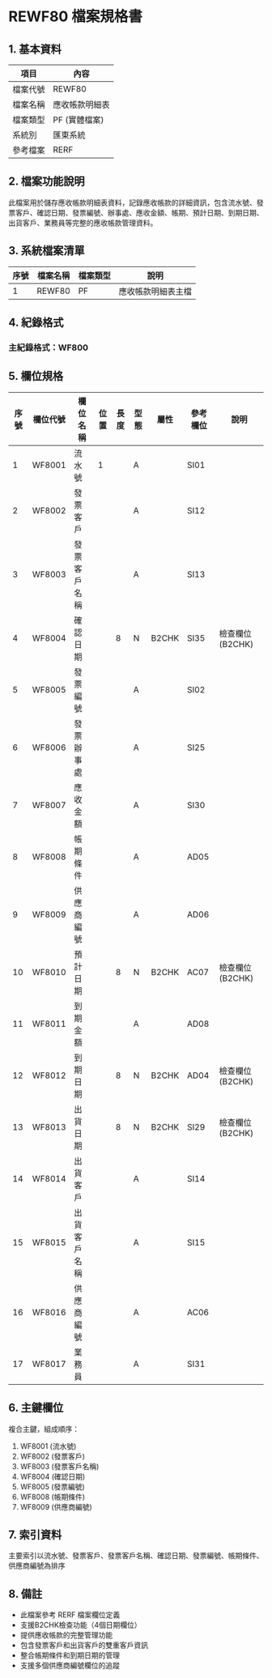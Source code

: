 # REWF80 檔案規格書

## 1. 基本資料

| 項目 | 內容 |
|------|------|
| 檔案代號 | REWF80 |
| 檔案名稱 | 應收帳款明細表 |
| 檔案類型 | PF (實體檔案) |
| 系統別 | 匯東系統 |
| 參考檔案 | RERF |

## 2. 檔案功能說明

此檔案用於儲存應收帳款明細表資料，記錄應收帳款的詳細資訊，包含流水號、發票客戶、確認日期、發票編號、辦事處、應收金額、帳期、預計日期、到期日期、出貨客戶、業務員等完整的應收帳款管理資料。

## 3. 系統檔案清單

| 序號 | 檔案名稱 | 檔案類型 | 說明 |
|------|----------|----------|------|
| 1 | REWF80 | PF | 應收帳款明細表主檔 |

## 4. 紀錄格式

### 主紀錄格式：WF800

## 5. 欄位規格

| 序號 | 欄位代號 | 欄位名稱 | 位置 | 長度 | 型態 | 屬性 | 參考欄位 | 說明 |
|------|----------|----------|------|------|------|------|----------|------|
| 1 | WF8001 | 流水號 | 1 | | A | | SI01 | |
| 2 | WF8002 | 發票客戶 | | | A | | SI12 | |
| 3 | WF8003 | 發票客戶名稱 | | | A | | SI13 | |
| 4 | WF8004 | 確認日期 | | 8 | N | B2CHK | SI35 | 檢查欄位(B2CHK) |
| 5 | WF8005 | 發票編號 | | | A | | SI02 | |
| 6 | WF8006 | 發票辦事處 | | | A | | SI25 | |
| 7 | WF8007 | 應收金額 | | | A | | SI30 | |
| 8 | WF8008 | 帳期條件 | | | A | | AD05 | |
| 9 | WF8009 | 供應商編號 | | | A | | AD06 | |
| 10 | WF8010 | 預計日期 | | 8 | N | B2CHK | AC07 | 檢查欄位(B2CHK) |
| 11 | WF8011 | 到期金額 | | | A | | AD08 | |
| 12 | WF8012 | 到期日期 | | 8 | N | B2CHK | AD04 | 檢查欄位(B2CHK) |
| 13 | WF8013 | 出貨日期 | | 8 | N | B2CHK | SI29 | 檢查欄位(B2CHK) |
| 14 | WF8014 | 出貨客戶 | | | A | | SI14 | |
| 15 | WF8015 | 出貨客戶名稱 | | | A | | SI15 | |
| 16 | WF8016 | 供應商編號 | | | A | | AC06 | |
| 17 | WF8017 | 業務員 | | | A | | SI31 | |

## 6. 主鍵欄位

複合主鍵，組成順序：
1. WF8001 (流水號)
2. WF8002 (發票客戶)
3. WF8003 (發票客戶名稱)
4. WF8004 (確認日期)
5. WF8005 (發票編號)
6. WF8008 (帳期條件)
7. WF8009 (供應商編號)

## 7. 索引資料

主要索引以流水號、發票客戶、發票客戶名稱、確認日期、發票編號、帳期條件、供應商編號為排序

## 8. 備註

- 此檔案參考 RERF 檔案欄位定義
- 支援B2CHK檢查功能（4個日期欄位）
- 提供應收帳款的完整管理功能
- 包含發票客戶和出貨客戶的雙重客戶資訊
- 整合帳期條件和到期日期的管理
- 支援多個供應商編號欄位的追蹤 